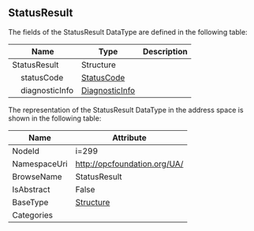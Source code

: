<!-- datatype -->
## StatusResult
  
<!-- end of description -->
The fields of the StatusResult DataType are defined in the following table:  

|Name|Type|Description|
|---|---|---|
|StatusResult|Structure||
|&nbsp;&nbsp;&nbsp;&nbsp;statusCode|[StatusCode](../../DataTypes/StatusCode/readme.md)||
|&nbsp;&nbsp;&nbsp;&nbsp;diagnosticInfo|[DiagnosticInfo](../../DataTypes/DiagnosticInfo/readme.md)||

The representation of the StatusResult DataType in the address space is shown in the following table:  

|Name|Attribute|
|---|---|
|NodeId|i=299|
|NamespaceUri|http://opcfoundation.org/UA/|
|BrowseName|StatusResult|
|IsAbstract|False|
|BaseType|[Structure](../../DataTypes/Structure/readme.md)|
|Categories||

